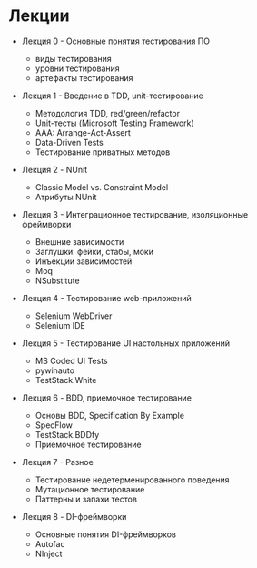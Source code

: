 # Лекции

* Лекция 0 - Основные понятия тестирования ПО
    - виды тестирования
    - уровни тестирования
    - артефакты тестирования

* Лекция 1 - Введение в TDD, unit-тестирование
    - Методология TDD, red/green/refactor
    - Unit-тесты (Microsoft Testing Framework)
    - ААА: Arrange-Act-Assert
    - Data-Driven Tests
    - Тестирование приватных методов
    
* Лекция 2 - NUnit
    - Classic Model vs. Constraint Model
    - Атрибуты NUnit
    
* Лекция 3 - Интеграционное тестирование, изоляционные фреймворки
    - Внешние зависимости
    - Заглушки: фейки, стабы, моки
    - Инъекции зависимостей
    - Moq
    - NSubstitute

* Лекция 4 - Тестирование web-приложений
    - Selenium WebDriver
    - Selenium IDE
    
* Лекция 5 - Тестирование UI настольных приложений
    - MS Coded UI Tests
    - pywinauto
    - TestStack.White

* Лекция 6 - BDD, приемочное тестирование
    - Основы BDD, Specification By Example
    - SpecFlow
    - TestStack.BDDfy
    - Приемочное тестирование

* Лекция 7 - Разное
    - Тестирование недетерменированного поведения
    - Мутационное тестирование
    - Паттерны и запахи тестов

* Лекция 8 - DI-фреймворки
    - Основные понятия DI-фреймворков
    - Autofac
    - NInject

